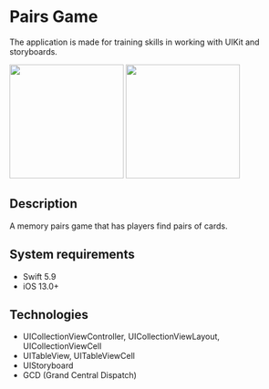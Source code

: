 # Pairs Game
The application is made for training skills in working with UIKit and storyboards.

<img src="https://github.com/user-attachments/assets/cc7de44b-fb67-4cfb-b223-216087d5bb01" width="200">
<img src="https://github.com/user-attachments/assets/7bdb8512-cd59-44b9-83c2-0fba90ac3986" width="200">

## Description
A memory pairs game that has players find pairs of cards.
## System requirements
* Swift 5.9
* iOS 13.0+
## Technologies
* UICollectionViewController, UICollectionViewLayout, UICollectionViewCell
* UITableView, UITableViewCell
* UIStoryboard
* GCD (Grand Central Dispatch)
